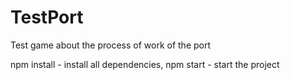# TestPort
Test game about the process of work of the port

npm install - install all dependencies,
npm start - start the project
